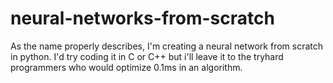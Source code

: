 # neural-networks-from-scratch
As the name properly describes, I'm creating a neural network from scratch in python. I'd try coding it in C or C++ but i'll leave it to the tryhard programmers who would optimize 0.1ms in an algorithm.
